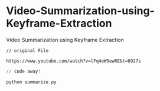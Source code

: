 # Video-Summarization-using-Keyframe-Extraction
Video Summarization using Keyframe Extraction 

```
// original File

https://www.youtube.com/watch?v=lFq4eW9ewRE&t=8927s

```

```python
// code away!

python summarize.py

```


